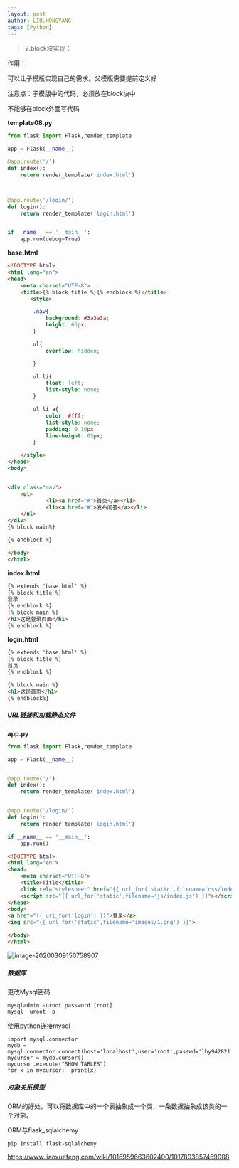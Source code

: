 ```yaml
---
layout: post
author: LIU,HONGYANG
tags: [Python]
---
```






> 2.block块实现：

作用：

可以让子模版实现自己的需求。父模版需要提前定义好

注意点：子模版中的代码，必须放在block块中



不能够在block外面写代码





**template08.py**

```python
from flask import Flask,render_template

app = Flask(__name__)

@app.route('/')
def index():
    return render_template('index.html')



@app.route('/login/')
def login():
    return render_template('login.html')


if __name__ == '__main__':
    app.run(debug=True)
```



**base.html**



```html
<!DOCTYPE html>
<html lang="en">
<head>
    <meta charset="UTF-8">
    <title>{% block title %}{% endblock %}</title>
       <style>

        .nav{
            background: #3a3a3a;
            height: 65px;
        }

        ul{
            overflow: hidden;

        }

        ul li{
            float: left;
            list-style: none;
        }

        ul li a{
            color: #fff;
            list-style: none;
            padding: 0 10px;
            line-height: 65px;
        }

    </style>
</head>
<body>


<div class="nav">
    <ul>
            <li><a href="#">首页</a></li>
            <li><a href="#">发布问答</a></li>
    </ul>
</div>
{% block main%}

{% endblock %}

</body>
</html>
```



**index.html**

```html
{% extends 'base.html' %}
{% block title %}
登录
{% endblock %}
{% block main %}
<h1>这是登录页面</h1>
{% endblock %}
```



**login.html**

```html
{% extends 'base.html' %}
{% block title %}
首页
{% endblock %}

{% block main %}
<h1>这是首页</h1>
{% endblock%}
```



##### URL链接和加载静态文件



**app.py**

```python
from flask import Flask,render_template

app = Flask(__name__)


@app.route('/')
def index():
    return render_template('index.html')


@app.route('/login/')
def login():
    return render_template('login.html')

if __name__ == '__main__':
    app.run()

```



```html
<!DOCTYPE html>
<html lang="en">
<head>
    <meta charset="UTF-8">
    <title>Title</title>
    <link rel="stylesheet" href="{{ url_for('static',filename='css/index.css') }}">
    <script src="{{ url_for('static',filename='js/index.js') }}"></script>
</head>
<body>
<a href="{{ url_for('login') }}">登录</a>
<img src="{{ url_for('static',filename='images/1.png') }}">

</body>
</html>
```







![image-20200309150758907](https://tva1.sinaimg.cn/large/00831rSTgy1gcnoydtxqcj30gy0gyab9.jpg)



##### 数据库



更改Mysql密码

```mysql
mysqladmin -uroot password [root]
mysql -uroot -p
```



使用python连接mysql

```mysql
import mysql.connector
mydb = mysql.connector.connect(host='localhost',user='root',passwd='lhy942821',database='demo')
mycursor = mydb.cursor()
mycursor.execute("SHOW TABLES")
for x in mycursor:  print(x)
```





##### 对象关系模型



ORM的好处，可以将数据库中的一个表抽象成一个类，一条数据抽象成该类的一个对象。



ORM与flask_sqlalchemy

 ```shell
pip install flask-sqlalchemy
 ```



https://www.liaoxuefeng.com/wiki/1016959663602400/1017803857459008